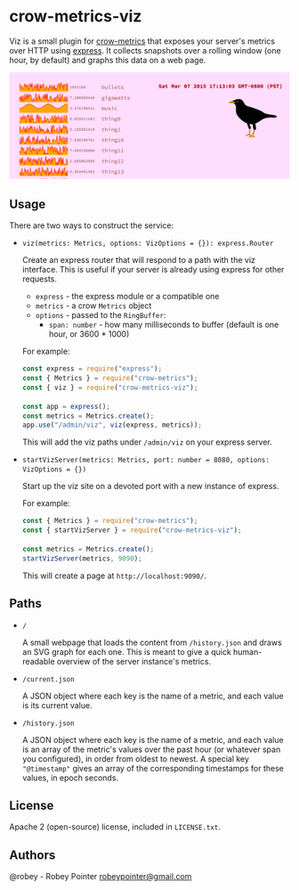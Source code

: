 # crow-metrics-viz

Viz is a small plugin for [crow-metrics](https://github.com/robey/crow-metrics) that exposes your server's metrics over HTTP using [express](https://expressjs.com/). It collects snapshots over a rolling window (one hour, by default) and graphs this data on a web page.

<img src="docs/crow-screenshot.png">


## Usage

There are two ways to construct the service:

- `viz(metrics: Metrics, options: VizOptions = {}): express.Router`

  Create an express router that will respond to a path with the viz interface. This is useful if your server is already using express for other requests.

    - `express` - the express module or a compatible one
    - `metrics` - a crow `Metrics` object
    - `options` - passed to the `RingBuffer`:
        - `span: number` - how many milliseconds to buffer (default is one hour, or 3600 * 1000)

  For example:

  ```javascript
  const express = require("express");
  const { Metrics } = require("crow-metrics");
  const { viz } = require("crow-metrics-viz");

  const app = express();
  const metrics = Metrics.create();
  app.use("/admin/viz", viz(express, metrics));
  ```

  This will add the viz paths under `/admin/viz` on your express server.

- `startVizServer(metrics: Metrics, port: number = 8080, options: VizOptions = {})`

  Start up the viz site on a devoted port with a new instance of express.

  For example:

  ```javascript
  const { Metrics } = require("crow-metrics");
  const { startVizServer } = require("crow-metrics-viz");

  const metrics = Metrics.create();
  startVizServer(metrics, 9090);
  ```

  This will create a page at `http://localhost:9090/`.


## Paths

- `/`

  A small webpage that loads the content from `/history.json` and draws an SVG graph for each one. This is meant to give a quick human-readable overview of the server instance's metrics.

- `/current.json`

  A JSON object where each key is the name of a metric, and each value is its current value.

- `/history.json`

  A JSON object where each key is the name of a metric, and each value is an array of the metric's values over the past hour (or whatever span you configured), in order from oldest to newest. A special key `"@timestamp"` gives an array of the corresponding timestamps for these values, in epoch seconds.


## License

Apache 2 (open-source) license, included in `LICENSE.txt`.


## Authors

@robey - Robey Pointer <robeypointer@gmail.com>
